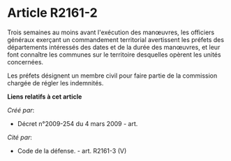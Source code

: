 # Article R2161-2

Trois semaines au moins avant l'exécution des manœuvres, les officiers généraux exerçant un commandement territorial
avertissent les préfets des départements intéressés des dates et de la durée des manœuvres, et leur font connaître les
communes sur le territoire desquelles opèrent les unités concernées.

Les préfets désignent un membre civil pour faire partie de la commission chargée de régler les indemnités.

**Liens relatifs à cet article**

_Créé par_:

  - Décret n°2009-254 du 4 mars 2009 - art.

_Cité par_:

  - Code de la défense. - art. R2161-3 (V)
